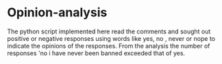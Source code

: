 # Opinion-analysis
The python script implemented here read the comments and sought out positive or negative responses using  words like yes, no , never or nope to indicate the opinions of the responses. From the analysis the number of  responses 'no i have never been banned exceeded that of yes.
